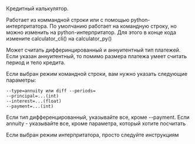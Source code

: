 Кредитный калькулятор. 

Работает из коммандной строки или с помощью python-интерпритатора.
По умолчанию работает на командную строку, но можно изменить на python-интерпритатор. Для этого
в конце кода измените calculator_cli() на calculator_py()

Может считать дифферинцированный и аннуитентный тип платежей. Если указан аннуитентный, то помимо
размера платежа умеет считать период и тело кредита.

Если выбран режим командной строки, вам нужно указать следующие параметры: 

    --type=annuity или diff --periods=
    --principal=...(int)
    --interest=...(float)
    --payment=...(int) 
  
Если тип дифференцированный, указывайте все, кроме --payment. Если annuity - указывайте все, кроме параметра, который хотите посчитать

Если выбран режим интерпритатора, просто следуйте инструкциям
